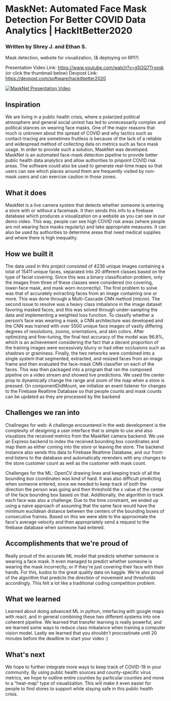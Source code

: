 # MaskNet: Automated Face Mask Detection For Better COVID Data Analytics | HackItBetter2020

### Written by Shrey J. and Ethan S.
Mask detection, website for visualization, (&amp; deploying on RPI?)


Presentation Video Link: https://www.youtube.com/watch?v=gSGQ7Trypsk (or click the thumbnail below)
Devpost Link: https://devpost.com/software/hackitbetter2020

[![MaskNet Presentation Video](http://img.youtube.com/vi/gSGQ7Trypsk/0.jpg)](http://www.youtube.com/watch?v=gSGQ7Trypsk "MaskNet: Automated Face Mask Detection for better COVID Data Analytics | HackItBetter2020")


##  Inspiration
We are living in a public health crisis, where a polarized political atmosphere and general social unrest has led to unnecessarily complex and political stances on wearing face masks. One of the major reasons that much is unknown about the spread of COVID and why tactics such as contact-tracing are sometimes fruitless is because of the lack of a reliable and widespread method of collecting data on metrics such as face mask usage. In order to provide such a solution, MaskNet was developed. MaskNet is an automated face-mask detection pipeline to provide better public health data analytics and allow authorities to pinpoint COVID risk areas. The software could also be used to generate real-time maps so that users can see which places around them are frequently visited by non-mask users and can exercise caution in those zones.

## What it does

MaskNet is a live camera system that detects whether someone is entering a store with or without a facemask. It then sends this info to a firebase database which produces a visualization on a website as you can see in our demo video. This way, people can see high COVID risk areas  (where people are not wearing face masks regularly) and take appropriate measures. It can also be used by authorities to determine areas that need medical supplies and where there is high inequality.

##  How we built it
The data used in this project consisted of 4236 unique images containing a total of 15411 unique faces, separated into 20 different classes based on the type of facial covering. Since this was a binary classification problem, only the images from three of these classes were considered (no covering, lower-face mask, and mask worn incorrectly). The first problem to solve was that of accurately extracting faces from an image containing one or more. This was done through a Multi-Cascade CNN method (mtcnn). The second issue to resolve was a heavy class imbalance in the image dataset favoring masked faces, and this was solved through under-sampling the data and implementing a weighted loss function. To classify whether a person’s face was wearing a mask, a CNN architecture was developed and the CNN was trained with over 5500 unique face images of vastly differing degrees of resolutions, zooms, orientations, and skin colors. After optimizing and fine-tuning, the final test accuracy of the model was 96.8%, which is an achievement considering the fact that a decent proportion of the training images were excessively blurry or had other occlusions such as shadows or graininess. Finally, the two networks were combined into a single system that segmented, extracted, and resized faces from an image frame and then evaluated the face-mask CNN classifier on each of the faces. This was then packaged into a program that ran the composed pipeline on a video stream and showed live predictions.
We used the center prop to dynamically change the range and zoom of the map when a store is pressed.
On componentDidMount, we initialize an event listener for changes to the Firebase Realtime Database so that people counts and mask counts can be updated as they are processed by the backend
## Challenges we ran into

Challneges for web: A challenge encountered in the web development is the complexity of designing a user interface that is simple to use and also visualizes the received metrics from the MaskNet camera backend. We use an Express backend to index the received bounding box coordinates and map them as either coming into the store or leaving the store. The backend instance also sends this data to Firebase Realtime Database, and our front-end listens to the database and automatically rerenders with any changes to the store customer count as well as the customer with 
mask count.

Challenges for the ML: OpenCV drawing lines and keeping track of all the bounding box coordinates was kind of hard. It was also difficult predicting when someone entered, since we needed to keep track of both the direction the person was going and then threshold the x value of the center of the face bounding box based on that. Additionally, the algorithm to track each face was also a challenge. Due to the time constraint, we ended up using a naive approach of assuming that the same face would have the minimum euclidean distance between the centers of the bounding boxes of consecutive frames. Based on this we were able to the approximate the face's average velocity and then appropriately send a request to the firebase database when someone had entered.

##  Accomplishments that we're proud of
Really proud of the accurate ML model that predicts whether someone is wearing a face mask. It even managed to predict whether someone is wearing the mask incorrectly, or if they're just covering their face with their hands. For this, kudos to the great quality data on kaggle. We're also proud of the algorithm that predicts the direction of movement and thresholds accordingly. This felt a lot like a traditional coding competition problem.

##  What we learned
Learned about doing advanced ML in python, interfacing with google maps with react, and in general combining these two different systems into one coherent pipeline. We learned that transfer learning is really powerful, and we learned some ways to reduce class imbalance when training a computer vision model. Lastly we learned that you shouldn't procrastinate until 20 minutes before the deadline to start your video :)

##  What's next
We hope to further integrate more ways to keep track of COVID-19 in your community. By using public health sources and county-specific virus metrics, we hope to outline entire counties by particular counties and move to a “heat-map” type of visualization. This will make it even easier for people to find stores to support while staying safe in this public health crisis.
